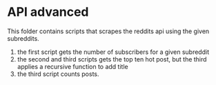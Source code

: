 # API advanced

This folder contains scripts that scrapes the reddits api using the given subreddits. 

1. the first script gets the number of subscribers for a given subreddit
2. the second and third scripts gets the top ten hot post, but the third applies a recursive function to add title
3. the third script counts posts.